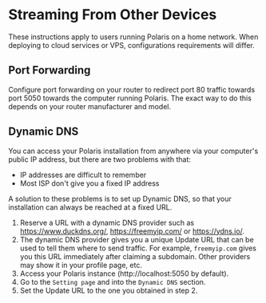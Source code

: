 # Streaming From Other Devices

These instructions apply to users running Polaris on a home network. When deploying to cloud services or VPS, configurations requirements will differ.

## Port Forwarding

Configure port forwarding on your router to redirect port 80 traffic towards port 5050 towards the computer running Polaris. The exact way to do this depends on your router manufacturer and model.

## Dynamic DNS

You can access your Polaris installation from anywhere via your computer's public IP address, but there are two problems with that:
- IP addresses are difficult to remember
- Most ISP don't give you a fixed IP address

A solution to these problems is to set up Dynamic DNS, so that your installation can always be reached at a fixed URL.

1. Reserve a URL with a dynamic DNS provider such as https://www.duckdns.org/, https://freemyip.com/ or https://ydns.io/.
2. The dynamic DNS provider gives you a unique Update URL that can be used to tell them where to send traffic. For example, `freemyip.com` gives you this URL immediately after claiming a subdomain. Other providers may show it in your profile page, etc.
3. Access your Polaris instance (http://localhost:5050 by default).
4. Go to the `Setting page` and into the `Dynamic DNS` section.
5. Set the Update URL to the one you obtained in step 2.
